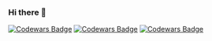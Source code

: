 ### Hi there 👋

[![Codewars Badge](https://www.codewars.com/users/Bassil/badges/large)](https://www.codewars.com/users/Bassil)
[![Codewars Badge](https://www.codewars.com/users/Bassil/badges/small)](https://www.codewars.com/users/Bassil)
[![Codewars Badge](https://www.codewars.com/users/Bassil/badges/micro)](https://www.codewars.com/users/Bassil)

<!--
**Bassil88/Bassil88** is a ✨ _special_ ✨ repository because its `README.md` (this file) appears on your GitHub profile.

Here are some ideas to get you started:

- 🔭 I’m currently working on ...
- 🌱 I’m currently learning ...
- 👯 I’m looking to collaborate on ...
- 🤔 I’m looking for help with ...
- 💬 Ask me about ...
- 📫 How to reach me: ...
- 😄 Pronouns: ...
- ⚡ Fun fact: ...
-->

